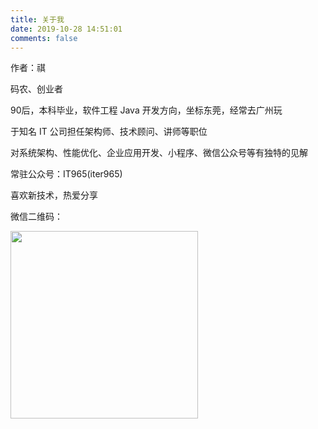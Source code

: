 ```yaml
---
title: 关于我
date: 2019-10-28 14:51:01
comments: false
---
```


作者：祺

码农、创业者

90后，本科毕业，软件工程 Java 开发方向，坐标东莞，经常去广州玩

于知名 IT 公司担任架构师、技术顾问、讲师等职位

对系统架构、性能优化、企业应用开发、小程序、微信公众号等有独特的见解

常驻公众号：IT965(iter965)

喜欢新技术，热爱分享

微信二维码：

<img src="http://pz3wxrt1f.bkt.clouddn.com/%E5%BE%AE%E4%BF%A1%E5%9B%BE%E7%89%87_20191028161249.jpg"  width="300"  align="left"/>

